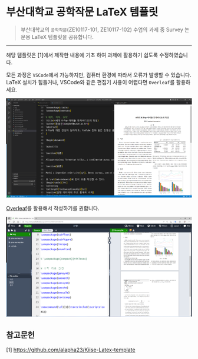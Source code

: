 # 부산대학교 공학작문 LaTeX 템플릿

> 부산대학교의 `공학작문`(ZE10117-101, ZE10117-102) 수업의 과제 중 Survey 논문용 LaTeX 템플릿을 공유합니다.

----------

해당 템플릿은 [1]에서 제작한 내용에 기초 하여 과제에 활용하기 쉽도록 수정하였습니다.

모든 과정은 `VSCode`에서 가능하지만, 컴퓨터 환경에 따라서 오류가 발생할 수 있습니다. LaTeX 설치가 힘들거나, VSCode와 같은 편집기 사용이 어렵다면 `Overleaf`를 활용하세요.

![Run VSCode](img/vscode.png)

[Overleaf](https://www.overleaf.com/read/fwzbpvbbgbqd)를 활용해서 작성하기를 권합니다.

![Run VSCode](img/overleaf.png)

## 참고문헌

[1] https://github.com/alapha23/Kiise-Latex-template
